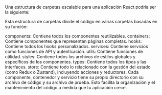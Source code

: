 Una estructura de carpetas escalable para una aplicación React podría ser la siguiente:

Esta estructura de carpetas divide el código en varias carpetas basadas en su función:

components: Contiene todos los componentes reutilizables.
containers: Contiene componentes que representan páginas completas.
hooks: Contiene todos los hooks personalizados.
services: Contiene servicios como funciones de API y autenticación.
utils: Contiene funciones de utilidad.
styles: Contiene todos los archivos de estilos globales y específicos de los componentes.
types: Contiene todos los tipos y las interfaces.
store: Contiene todo lo relacionado con la gestión del estado (como Redux o Zustand), incluyendo acciones y reductores.
Cada componente, contenedor y servicio tiene su propio directorio con su archivo de código y su archivo de prueba. Esto facilita la organización y el mantenimiento del código a medida que tu aplicación crece.